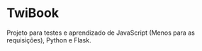# TwiBook
Projeto para testes e aprendizado de JavaScript (Menos para as requisições), Python e Flask.
